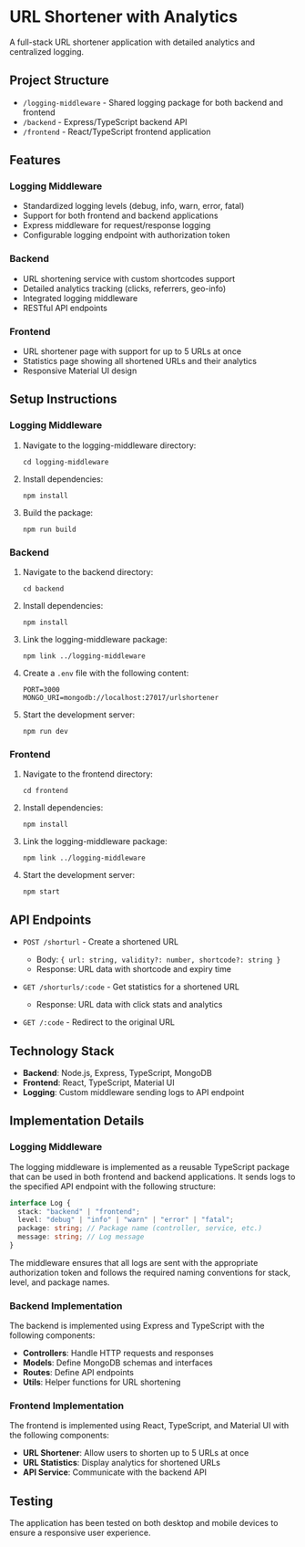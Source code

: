 # URL Shortener with Analytics

A full-stack URL shortener application with detailed analytics and centralized logging.

## Project Structure

- `/logging-middleware` - Shared logging package for both backend and frontend
- `/backend` - Express/TypeScript backend API
- `/frontend` - React/TypeScript frontend application

## Features

### Logging Middleware

- Standardized logging levels (debug, info, warn, error, fatal)
- Support for both frontend and backend applications
- Express middleware for request/response logging
- Configurable logging endpoint with authorization token

### Backend

- URL shortening service with custom shortcodes support
- Detailed analytics tracking (clicks, referrers, geo-info)
- Integrated logging middleware
- RESTful API endpoints

### Frontend

- URL shortener page with support for up to 5 URLs at once
- Statistics page showing all shortened URLs and their analytics
- Responsive Material UI design

## Setup Instructions

### Logging Middleware

1. Navigate to the logging-middleware directory:

   ```
   cd logging-middleware
   ```

2. Install dependencies:

   ```
   npm install
   ```

3. Build the package:
   ```
   npm run build
   ```

### Backend

1. Navigate to the backend directory:

   ```
   cd backend
   ```

2. Install dependencies:

   ```
   npm install
   ```

3. Link the logging-middleware package:

   ```
   npm link ../logging-middleware
   ```

4. Create a `.env` file with the following content:

   ```
   PORT=3000
   MONGO_URI=mongodb://localhost:27017/urlshortener
   ```

5. Start the development server:
   ```
   npm run dev
   ```

### Frontend

1. Navigate to the frontend directory:

   ```
   cd frontend
   ```

2. Install dependencies:

   ```
   npm install
   ```

3. Link the logging-middleware package:

   ```
   npm link ../logging-middleware
   ```

4. Start the development server:
   ```
   npm start
   ```

## API Endpoints

- `POST /shorturl` - Create a shortened URL

  - Body: `{ url: string, validity?: number, shortcode?: string }`
  - Response: URL data with shortcode and expiry time

- `GET /shorturls/:code` - Get statistics for a shortened URL

  - Response: URL data with click stats and analytics

- `GET /:code` - Redirect to the original URL

## Technology Stack

- **Backend**: Node.js, Express, TypeScript, MongoDB
- **Frontend**: React, TypeScript, Material UI
- **Logging**: Custom middleware sending logs to API endpoint

## Implementation Details

### Logging Middleware

The logging middleware is implemented as a reusable TypeScript package that can be used in both frontend and backend applications. It sends logs to the specified API endpoint with the following structure:

```typescript
interface Log {
  stack: "backend" | "frontend";
  level: "debug" | "info" | "warn" | "error" | "fatal";
  package: string; // Package name (controller, service, etc.)
  message: string; // Log message
}
```

The middleware ensures that all logs are sent with the appropriate authorization token and follows the required naming conventions for stack, level, and package names.

### Backend Implementation

The backend is implemented using Express and TypeScript with the following components:

- **Controllers**: Handle HTTP requests and responses
- **Models**: Define MongoDB schemas and interfaces
- **Routes**: Define API endpoints
- **Utils**: Helper functions for URL shortening

### Frontend Implementation

The frontend is implemented using React, TypeScript, and Material UI with the following components:

- **URL Shortener**: Allow users to shorten up to 5 URLs at once
- **URL Statistics**: Display analytics for shortened URLs
- **API Service**: Communicate with the backend API

## Testing

The application has been tested on both desktop and mobile devices to ensure a responsive user experience.
